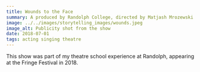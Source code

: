 ```yaml
---
title: Wounds to the Face
summary: A produced by Randolph College, directed by Matjash Mrozewski
image: ../../images/storytelling_images/wounds.jpeg
image_alt: Publicity shot from the show
date: 2018-07-01
tags: acting singing theatre
---
```


This show was part of my theatre school experience at Randolph, appearing at the Fringe Festival in 2018.
